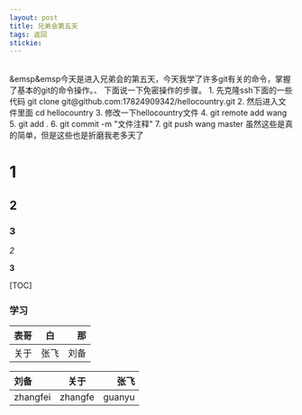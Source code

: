 ```yaml
---
layout: post
title: 兄弟会第五天
tags: 返回
stickie: 
---
```








<br>
&emsp&emsp今天是进入兄弟会的第五天，今天我学了许多git有关的命令，掌握了基本的git的命令操作。、
下面说一下免密操作的步骤。
1. 先克隆ssh下面的一些代码
   git clone git@github.com:17824909342/hellocountry.git
2. 然后进入文件里面
   cd hellocountry
3. 修改一下hellocountry文件
4. git remote add wang <!--这个免秘登陆的名字就是wang-->
5. git add . <!--添加到暂存区-->
6. git commit -m "文件注释"<!--文件添加到本地库里-->  
7. git push wang master <!--这样就成功了-->   
 虽然这些是真的简单，但是这些也是折磨我老多天了











































# 1  
## 2  
### 3  
*2*  

**3**




[TOC]




### 学习













































|表哥|白|那|  
|:---|:---:|---:|
|关于|张飞|刘备|
























刘备|关于|张飞
:----|:----:|----:   
zhangfei|zhangfe|guanyu

